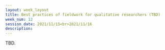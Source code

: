```yaml
---
layout: week_layout
title: Best practices of fieldwork for qualitative researchers (TBD)
week_num: 12
session_date: 2021/11/15<br>2021/11/16
description:
---
```


TBD.